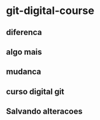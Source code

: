 # git-digital-course

## diferenca

## algo mais

 ## mudanca

 ## curso digital git

 ## Salvando alteracoes
 


